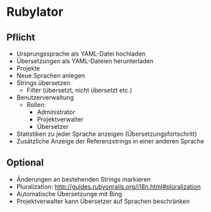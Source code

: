 Rubylator
=========

Pflicht
-------

* Ursprungssprache als YAML-Datei hochladen
* Übersetzungen als YAML-Dateien herunterladen
* Projekte
* Neue Sprachen anlegen
* Strings übersetzen
  * Filter (übersetzt, nicht übersetzt etc.)
* Benutzerverwaltung
  * Rollen:
    * Administrator
    * Projektverwalter
    * Übersetzer
* Statistiken zu jeder Sprache anzeigen (Übersetzungsfortschritt)
* Zusätzliche Anzeige der Referenzstrings in einer anderen Sprache

Optional
--------

* Änderungen an bestehenden Strings markieren
* Pluralization: http://guides.rubyonrails.org/i18n.html#pluralization
* Automatische Übersetzunge mit Bing
* Projektverwalter kann Übersetzer auf Sprachen beschränken
